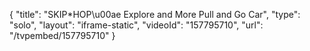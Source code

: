 {
    "title": "SKIP*HOP\u00ae Explore and More Pull and Go Car",
    "type": "solo",
    "layout": "iframe-static",
    "videoId": "157795710",
    "url": "\/tvpembed\/157795710"
}